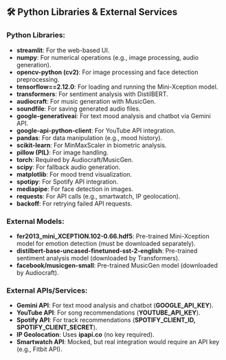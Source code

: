 ## 🛠️ Python Libraries & External Services

### Python Libraries:
- **streamlit**: For the web-based UI.
- **numpy**: For numerical operations (e.g., image processing, audio generation).
- **opencv-python (cv2)**: For image processing and face detection preprocessing.
- **tensorflow==2.12.0**: For loading and running the Mini-Xception model.
- **transformers**: For sentiment analysis with DistilBERT.
- **audiocraft**: For music generation with MusicGen.
- **soundfile**: For saving generated audio files.
- **google-generativeai**: For text mood analysis and chatbot via Gemini API.
- **google-api-python-client**: For YouTube API integration.
- **pandas**: For data manipulation (e.g., mood history).
- **scikit-learn**: For MinMaxScaler in biometric analysis.
- **pillow (PIL)**: For image handling.
- **torch**: Required by Audiocraft/MusicGen.
- **scipy**: For fallback audio generation.
- **matplotlib**: For mood trend visualization.
- **spotipy**: For Spotify API integration.
- **mediapipe**: For face detection in images.
- **requests**: For API calls (e.g., smartwatch, IP geolocation).
- **backoff**: For retrying failed API requests.

### External Models:
- **fer2013_mini_XCEPTION.102-0.66.hdf5**: Pre-trained Mini-Xception model for emotion detection (must be downloaded separately).
- **distilbert-base-uncased-finetuned-sst-2-english**: Pre-trained sentiment analysis model (downloaded by Transformers).
- **facebook/musicgen-small**: Pre-trained MusicGen model (downloaded by Audiocraft).

### External APIs/Services:
- **Gemini API**: For text mood analysis and chatbot (**GOOGLE_API_KEY**).
- **YouTube API**: For song recommendations (**YOUTUBE_API_KEY**).
- **Spotify API**: For track recommendations (**SPOTIFY_CLIENT_ID, SPOTIFY_CLIENT_SECRET**).
- **IP Geolocation**: Uses **ipapi.co** (no key required).
- **Smartwatch API**: Mocked, but real integration would require an API key (e.g., Fitbit API).

